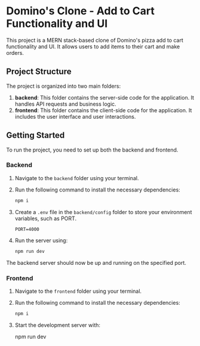 # Domino's Clone - Add to Cart Functionality and UI

This project is a MERN stack-based clone of Domino's pizza add to cart functionality and UI. It allows users to add items to their cart and make orders.

## Project Structure

The project is organized into two main folders:

1. **backend**: This folder contains the server-side code for the application. It handles API requests and business logic.
2. **frontend**: This folder contains the client-side code for the application. It includes the user interface and user interactions.

## Getting Started

To run the project, you need to set up both the backend and frontend.

### Backend

1. Navigate to the `backend` folder using your terminal.
2. Run the following command to install the necessary dependencies:

   ```bash
   npm i
   ```

3. Create a `.env` file in the `backend/config` folder to store your environment variables, such as  PORT.

   ```
   PORT=4000
   ```

4. Run the server using:

   ```bash
   npm run dev
   ```

The backend server should now be up and running on the specified port.

### Frontend

1. Navigate to the `frontend` folder using your terminal.
2. Run the following command to install the necessary dependencies:

   ```bash
   npm i
   ```

3. Start the development server with:

   npm run dev


